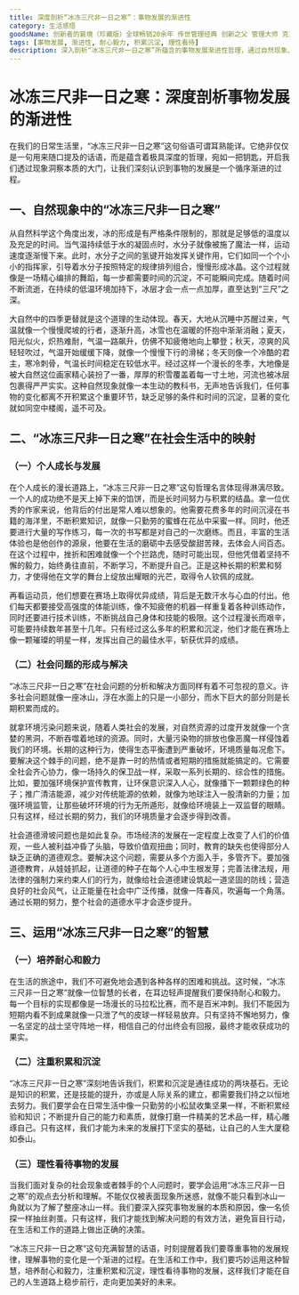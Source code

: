 ```yaml
---
title: 深度剖析“冰冻三尺非一日之寒”：事物发展的渐进性
category: 生活感悟
goodsName: 创新者的窘境（珍藏版）全球畅销20余年 传世管理经典 创新之父 管理大师 克莱顿·克里斯坦森 著 领先企业如何被新兴企业颠覆 破坏性创新 企业家 创业者
tags: [事物发展, 渐进性, 耐心毅力, 积累沉淀, 理性看待]
description: 深入剖析“冰冻三尺非一日之寒”所蕴含的事物发展渐进性哲理，通过自然现象、社会生活等多方面阐述，探讨如何运用此智慧应对生活与工作中的挑战。
---
```


# 冰冻三尺非一日之寒：深度剖析事物发展的渐进性

在我们的日常生活里，“冰冻三尺非一日之寒”这句俗语可谓耳熟能详。它绝非仅仅是一句用来随口提及的话语，而是蕴含着极具深度的哲理，宛如一把钥匙，开启我们透过现象洞察本质的大门，让我们深刻认识到事物的发展是一个循序渐进的过程。

## 一、自然现象中的“冰冻三尺非一日之寒”

从自然科学这个角度出发，冰的形成是有严格条件限制的，那就是足够低的温度以及充足的时间。当气温持续低于水的凝固点时，水分子就像被施了魔法一样，运动速度逐渐慢下来。此时，水分子之间的氢键开始发挥关键作用，它们如同一个个小小的指挥家，引导着水分子按照特定的规律排列组合，慢慢形成冰晶。这个过程就像是一场精心编排的舞蹈，每一步都需要时间的沉淀，不可能瞬间完成。随着时间不断流逝，在持续的低温环境加持下，冰层才会一点一点加厚，直至达到“三尺”之深。

大自然中的四季更替就是这个道理的生动体现。春天，大地从沉睡中苏醒过来，气温就像一个慢慢爬坡的行者，逐渐升高，冰雪也在温暖的怀抱中渐渐消融；夏天，阳光似火，炽热难耐，气温一路飙升，仿佛不知疲倦地向上攀登；秋天，凉爽的风轻轻吹过，气温开始缓缓下降，就像一个慢慢下行的滑梯；冬天则像一个冷酷的君主，寒冷刺骨，气温长时间稳定在较低水平。经过这样一个漫长的冬季，大地像是被大自然这位画家精心装扮了一番，厚厚的积雪覆盖着每一寸土地，河流也被冰层包裹得严严实实。这种自然现象就像一本生动的教科书，无声地告诉我们，任何事物的变化都离不开积累这个重要环节，缺乏足够的条件和时间的沉淀，显著的变化就如同空中楼阁，遥不可及。

## 二、“冰冻三尺非一日之寒”在社会生活中的映射

### （一）个人成长与发展
在个人成长的漫长道路上，“冰冻三尺非一日之寒”这句哲理名言体现得淋漓尽致。一个人的成功绝不是天上掉下来的馅饼，而是长时间努力与积累的结晶。拿一位优秀的作家来说，他背后的付出是常人难以想象的。他需要花费多年的时间沉浸在书籍的海洋里，不断积累知识，就像一只勤劳的蜜蜂在花丛中采蜜一样。同时，他还要进行大量的写作练习，每一次的书写都是对自己的一次磨练。而且，丰富的生活体验也是他创作的源泉，他要在生活的磨砺中去感受酸甜苦辣，去体会人间百态。在这个过程中，挫折和困难就像一个个拦路虎，随时可能出现，但他凭借着坚持不懈的毅力，始终勇往直前，不断学习，不断提升自己。正是这种长期的积累和努力，才使得他在文学的舞台上绽放出耀眼的光芒，取得令人钦佩的成就。

再看运动员，他们想要在赛场上取得优异成绩，背后是无数汗水与心血的付出。他们每天都要接受高强度的体能训练，像不知疲倦的机器一样重复着各种训练动作，同时还要进行技术训练，不断挑战自己身体和技能的极限。这个过程漫长而艰辛，可能要持续数年甚至十几年。只有经过这么多年的积累和沉淀，他们才能在赛场上像一颗璀璨的明星一样，发挥出自己的最佳水平，斩获优异的成绩。

### （二）社会问题的形成与解决
“冰冻三尺非一日之寒”在社会问题的分析和解决方面同样有着不可忽视的意义。许多社会问题就像一座冰山，浮在水面上的只是一小部分，而水下巨大的部分则是长期积累而成的。

就拿环境污染问题来说，随着人类社会的发展，对自然资源的过度开发就像一个贪婪的黑洞，不断吞噬着地球的资源。同时，大量污染物的排放也像恶魔一样侵蚀着我们的环境。长期的这种行为，使得生态平衡遭到严重破坏，环境质量每况愈下。要解决这个棘手的问题，绝不是靠一时的热情或者短期的措施就能搞定的。它需要全社会齐心协力，像一场持久的保卫战一样，采取一系列长期的、综合性的措施。比如，要加强环境保护宣传教育，让环保意识深入人心，就像播下一颗颗绿色的种子；推广清洁能源，减少对传统能源的依赖，就像为地球注入一股清新的力量；加强环境监管，让那些破坏环境的行为无所遁形，就像给环境装上一双监督的眼睛。只有这样，经过长期的努力，我们的环境质量才会逐步得到改善。

社会道德滑坡问题也是如此复杂。市场经济的发展在一定程度上改变了人们的价值观，一些人被利益冲昏了头脑，导致价值观扭曲；同时，教育的缺失也使得部分人缺乏正确的道德观念。要解决这个问题，需要从多个方面入手，多管齐下。要加强道德教育，从娃娃抓起，让道德的种子在每个人心中生根发芽；完善法律法规，用法律的强制力来约束人们的行为，就像给社会道德建设筑起一道坚固的防线；营造良好的社会风气，让正能量在社会中广泛传播，就像一阵春风，吹遍每一个角落。通过长期的努力，整个社会的道德水平才会逐步提升。

## 三、运用“冰冻三尺非一日之寒”的智慧

### （一）培养耐心和毅力
在生活的旅途中，我们不可避免地会遇到各种各样的困难和挑战。这时候，“冰冻三尺非一日之寒”就像一位智慧的长者，在耳边轻声提醒我们要保持耐心和毅力。每一个目标的实现都像是一场漫长的马拉松比赛，而不是百米冲刺。我们不能因为短期内看不到成果就像一只泄了气的皮球一样轻易放弃。只有坚持不懈地努力，像一名坚定的战士坚守阵地一样，相信自己的付出终会有回报，最终才能收获成功的果实。

### （二）注重积累和沉淀
“冰冻三尺非一日之寒”深刻地告诉我们，积累和沉淀是通往成功的两块基石。无论是知识的积累，还是技能的提升，亦或是人际关系的建立，都需要我们持之以恒地去努力。我们要学会在日常生活中像一只勤劳的小松鼠收集坚果一样，不断积累经验和知识；不断提升自己的能力和素质，就像打磨一件精美的艺术品一样，精心雕琢自己。只有这样，我们才能为未来的发展打下坚实的基础，让自己的人生大厦稳如泰山。

### （三）理性看待事物的发展
当我们面对复杂的社会现象或者棘手的个人问题时，要学会运用“冰冻三尺非一日之寒”的观点去分析和理解。不能仅仅被表面现象所迷惑，就像不能只看到冰山一角就以为了解了整座冰山一样。我们要深入探究事物发展的本质和原因，像一名侦探一样抽丝剥茧。只有这样，我们才能找到解决问题的有效方法，避免盲目行动，在生活和工作的道路上做出正确的决策。

“冰冻三尺非一日之寒”这句充满智慧的话语，时刻提醒着我们要尊重事物的发展规律，理解事物的变化是一个渐进的过程。在生活和工作中，我们要巧妙运用这种智慧，培养耐心和毅力，注重积累和沉淀，理性看待事物的发展，这样我们才能在自己的人生道路上稳步前行，走向更加美好的未来。